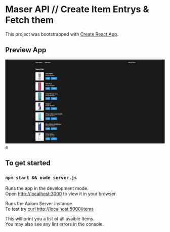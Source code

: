 # Maser API // Create Item Entrys & Fetch them

This project was bootstrapped with [Create React App](https://github.com/facebook/create-react-app).

## Preview App
![Preview](https://github.com/mastercion/master-api/blob/images/images/list_item_peview.png?raw=true)
e

## To get started

### `npm start && node server.js`

Runs the app in the development mode.\
Open [http://localhost:3000](http://localhost:3000) to view it in your browser.

Runs the Axiom Server instance \
To test try [curl http://localhost:5000/items](http://localhost:5000/items)

This will print you a list of all avaible Items.\
You may also see any lint errors in the console.


